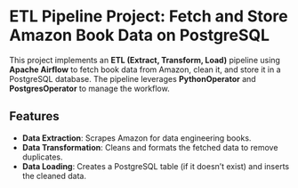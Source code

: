 # ETL Pipeline Project: Fetch and Store Amazon Book Data on PostgreSQL

This project implements an **ETL (Extract, Transform, Load)** pipeline using **Apache Airflow** to fetch book data from Amazon, clean it, and store it in a PostgreSQL database. The pipeline leverages **PythonOperator** and **PostgresOperator** to manage the workflow.

## Features
- **Data Extraction**: Scrapes Amazon for data engineering books.
- **Data Transformation**: Cleans and formats the fetched data to remove duplicates.
- **Data Loading**: Creates a PostgreSQL table (if it doesn’t exist) and inserts the cleaned data.
